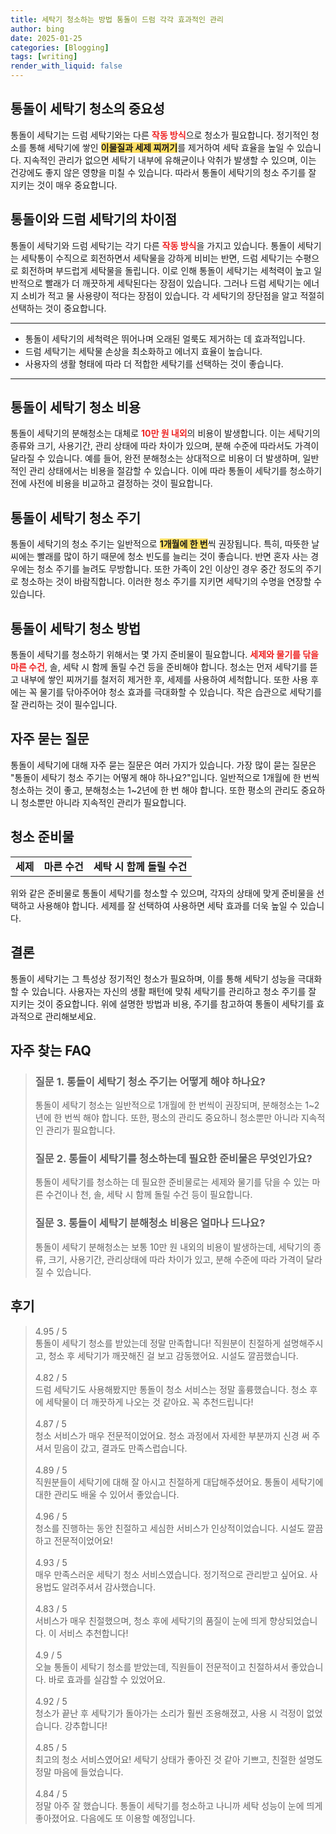```yaml
---
title: 세탁기 청소하는 방법 통돌이 드럼 각각 효과적인 관리
author: bing
date: 2025-01-25
categories: [Blogging]
tags: [writing]
render_with_liquid: false
---
```



<h2 id='통돌이 세탁기 청소의 중요성'>통돌이 세탁기 청소의 중요성</h2>

<p>통돌이 세탁기는 드럼 세탁기와는 다른 <b><span style="color: #ee2323;">작동 방식</span></b>으로 청소가 필요합니다. 정기적인 청소를 통해 세탁기에 쌓인 <b><span style="background-color: #ffe066;">이물질과 세제 찌꺼기</span></b>를 제거하여 세탁 효율을 높일 수 있습니다. 지속적인 관리가 없으면 세탁기 내부에 유해균이나 악취가 발생할 수 있으며, 이는 건강에도 좋지 않은 영향을 미칠 수 있습니다. 따라서 통돌이 세탁기의 청소 주기를 잘 지키는 것이 매우 중요합니다.</p>

<h2 id='통돌이와 드럼 세탁기의 차이점'>통돌이와 드럼 세탁기의 차이점</h2>

<p>통돌이 세탁기와 드럼 세탁기는 각기 다른 <b><span style="color: #ee2323;">작동 방식</span></b>을 가지고 있습니다. 통돌이 세탁기는 세탁통이 수직으로 회전하면서 세탁물을 강하게 비비는 반면, 드럼 세탁기는 수평으로 회전하며 부드럽게 세탁물을 돌립니다. 이로 인해 통돌이 세탁기는 세척력이 높고 일반적으로 빨래가 더 깨끗하게 세탁된다는 장점이 있습니다. 그러나 드럼 세탁기는 에너지 소비가 적고 물 사용량이 적다는 장점이 있습니다. 각 세탁기의 장단점을 알고 적절히 선택하는 것이 중요합니다.</p>

<hr />

<ul>
    <li>통돌이 세탁기의 세척력은 뛰어나며 오래된 얼룩도 제거하는 데 효과적입니다.</li>
    <li>드럼 세탁기는 세탁물 손상을 최소화하고 에너지 효율이 높습니다.</li>
    <li>사용자의 생활 형태에 따라 더 적합한 세탁기를 선택하는 것이 좋습니다.</li>
</ul>

<hr />

<h2 id='통돌이 세탁기 청소 비용'>통돌이 세탁기 청소 비용</h2>

<p>통돌이 세탁기의 분해청소는 대체로 <b><span style="color: #ee2323;">10만 원 내외</span></b>의 비용이 발생합니다. 이는 세탁기의 종류와 크기, 사용기간, 관리 상태에 따라 차이가 있으며, 분해 수준에 따라서도 가격이 달라질 수 있습니다. 예를 들어, 완전 분해청소는 상대적으로 비용이 더 발생하며, 일반적인 관리 상태에서는 비용을 절감할 수 있습니다. 이에 따라 통돌이 세탁기를 청소하기 전에 사전에 비용을 비교하고 결정하는 것이 필요합니다.</p>

<h2 id='통돌이 세탁기 청소 주기'>통돌이 세탁기 청소 주기</h2>

<p>통돌이 세탁기의 청소 주기는 일반적으로 <b><span style="background-color: #ffe066;">1개월에 한 번</span></b>씩 권장됩니다. 특히, 따뜻한 날씨에는 빨래를 많이 하기 때문에 청소 빈도를 늘리는 것이 좋습니다. 반면 혼자 사는 경우에는 청소 주기를 늘려도 무방합니다. 또한 가족이 2인 이상인 경우 중간 정도의 주기로 청소하는 것이 바람직합니다. 이러한 청소 주기를 지키면 세탁기의 수명을 연장할 수 있습니다.</p>

<h2 id='통돌이 세탁기 청소 방법'>통돌이 세탁기 청소 방법</h2>

<p>통돌이 세탁기를 청소하기 위해서는 몇 가지 준비물이 필요합니다. <b><span style="color: #ee2323;">세제와 물기를 닦을 마른 수건</span></b>, 솔, 세탁 시 함께 돌릴 수건 등을 준비해야 합니다. 청소는 먼저 세탁기를 뜯고 내부에 쌓인 찌꺼기를 철저히 제거한 후, 세제를 사용하여 세척합니다. 또한 사용 후에는 꼭 물기를 닦아주어야 청소 효과를 극대화할 수 있습니다. 작은 습관으로 세탁기를 잘 관리하는 것이 필수입니다.</p>

<h2 id='자주 묻는 질문'>자주 묻는 질문</h2>

<p>통돌이 세탁기에 대해 자주 묻는 질문은 여러 가지가 있습니다. 가장 많이 묻는 질문은 "통돌이 세탁기 청소 주기는 어떻게 해야 하나요?"입니다. 일반적으로 1개월에 한 번씩 청소하는 것이 좋고, 분해청소는 1~2년에 한 번 해야 합니다. 또한 평소의 관리도 중요하니 청소뿐만 아니라 지속적인 관리가 필요합니다.</p>

<h2 id='청소 준비물'>청소 준비물</h2>

<table>
    <tr>
        <td style="text-align: center; height: 17px;"><b>세제</b></td>
        <td style="text-align: center; height: 17px;"><b>마른 수건</b></td>
        <td style="text-align: center; height: 17px;"><b>세탁 시 함께 돌릴 수건</b></td>
    </tr>
</table>

<p>위와 같은 준비물로 통돌이 세탁기를 청소할 수 있으며, 각자의 상태에 맞게 준비물을 선택하고 사용해야 합니다. 세제를 잘 선택하여 사용하면 세탁 효과를 더욱 높일 수 있습니다.</p>

<h2 id='결론'>결론</h2>

<p>통돌이 세탁기는 그 특성상 정기적인 청소가 필요하며, 이를 통해 세탁기 성능을 극대화할 수 있습니다. 사용자는 자신의 생활 패턴에 맞춰 세탁기를 관리하고 청소 주기를 잘 지키는 것이 중요합니다. 위에 설명한 방법과 비용, 주기를 참고하여 통돌이 세탁기를 효과적으로 관리해보세요.</p>


<h2 id='자주_찾는_FAQ'>자주 찾는 FAQ</h2>
<div itemscope="" itemtype="https://schema.org/FAQPage"> 
<blockquote> 
<div itemscope="" itemprop="mainEntity" itemtype="https://schema.org/Question"> 
<h3 itemprop="name">질문 1. 통돌이 세탁기 청소 주기는 어떻게 해야 하나요?</h3> 
<div itemscope="" itemprop="acceptedAnswer" itemtype="https://schema.org/Answer"> 
<span itemprop="text"> 
<p>통돌이 세탁기 청소는 일반적으로 1개월에 한 번씩이 권장되며, 분해청소는 1~2년에 한 번씩 해야 합니다. 또한, 평소의 관리도 중요하니 청소뿐만 아니라 지속적인 관리가 필요합니다.</p> 
</span> 
</div> 
</div> 

<div itemscope="" itemprop="mainEntity" itemtype="https://schema.org/Question"> 
<h3 itemprop="name">질문 2. 통돌이 세탁기를 청소하는데 필요한 준비물은 무엇인가요?</h3> 
<div itemscope="" itemprop="acceptedAnswer" itemtype="https://schema.org/Answer"> 
<span itemprop="text"> 
<p>통돌이 세탁기를 청소하는 데 필요한 준비물로는 세제와 물기를 닦을 수 있는 마른 수건이나 천, 솔, 세탁 시 함께 돌릴 수건 등이 필요합니다.</p> 
</span> 
</div> 
</div> 

<div itemscope="" itemprop="mainEntity" itemtype="https://schema.org/Question"> 
<h3 itemprop="name">질문 3. 통돌이 세탁기 분해청소 비용은 얼마나 드나요?</h3> 
<div itemscope="" itemprop="acceptedAnswer" itemtype="https://schema.org/Answer"> 
<span itemprop="text"> 
<p>통돌이 세탁기 분해청소는 보통 10만 원 내외의 비용이 발생하는데, 세탁기의 종류, 크기, 사용기간, 관리상태에 따라 차이가 있고, 분해 수준에 따라 가격이 달라질 수 있습니다.</p> 
</span> 
</div> 
</div> 
</blockquote> 
</div>
<h2 id='후기'>후기</h2>
<div itemscope itemtype="https://schema.org/Product">
  <blockquote>
  <div itemprop="review" itemscope itemtype="https://schema.org/Review">
      <div itemprop="reviewRating" itemscope itemtype="https://schema.org/Rating"> <span itemprop="ratingValue">4.95</span> / <span itemprop="bestRating">5</span> </div>
      <span itemprop="reviewBody">통돌이 세탁기 청소를 받았는데 정말 만족합니다! 직원분이 친절하게 설명해주시고, 청소 후 세탁기가 깨끗해진 걸 보고 감동했어요. 시설도 깔끔했습니다.</span>
  </div>
  <br>
  <div itemprop="review" itemscope itemtype="https://schema.org/Review">
      <div itemprop="reviewRating" itemscope itemtype="https://schema.org/Rating"> <span itemprop="ratingValue">4.82</span> / <span itemprop="bestRating">5</span> </div>
      <span itemprop="reviewBody">드럼 세탁기도 사용해봤지만 통돌이 청소 서비스는 정말 훌륭했습니다. 청소 후에 세탁물이 더 깨끗하게 나오는 것 같아요. 꼭 추천드립니다!</span>
  </div>
  <br>
  <div itemprop="review" itemscope itemtype="https://schema.org/Review">
      <div itemprop="reviewRating" itemscope itemtype="https://schema.org/Rating"> <span itemprop="ratingValue">4.87</span> / <span itemprop="bestRating">5</span> </div>
      <span itemprop="reviewBody">청소 서비스가 매우 전문적이었어요. 청소 과정에서 자세한 부분까지 신경 써 주셔서 믿음이 갔고, 결과도 만족스럽습니다.</span>
  </div>
  <br>
  <div itemprop="review" itemscope itemtype="https://schema.org/Review">
      <div itemprop="reviewRating" itemscope itemtype="https://schema.org/Rating"> <span itemprop="ratingValue">4.89</span> / <span itemprop="bestRating">5</span> </div>
      <span itemprop="reviewBody">직원분들이 세탁기에 대해 잘 아시고 친절하게 대답해주셨어요. 통돌이 세탁기에 대한 관리도 배울 수 있어서 좋았습니다.</span>
  </div>
  <br>
  <div itemprop="review" itemscope itemtype="https://schema.org/Review">
      <div itemprop="reviewRating" itemscope itemtype="https://schema.org/Rating"> <span itemprop="ratingValue">4.96</span> / <span itemprop="bestRating">5</span> </div>
      <span itemprop="reviewBody">청소를 진행하는 동안 친절하고 세심한 서비스가 인상적이었습니다. 시설도 깔끔하고 전문적이었어요!</span>
  </div>
  <br>
  <div itemprop="review" itemscope itemtype="https://schema.org/Review">
      <div itemprop="reviewRating" itemscope itemtype="https://schema.org/Rating"> <span itemprop="ratingValue">4.93</span> / <span itemprop="bestRating">5</span> </div>
      <span itemprop="reviewBody">매우 만족스러운 세탁기 청소 서비스였습니다. 정기적으로 관리받고 싶어요. 사용법도 알려주셔서 감사했습니다.</span>
  </div>
  <br>
  <div itemprop="review" itemscope itemtype="https://schema.org/Review">
      <div itemprop="reviewRating" itemscope itemtype="https://schema.org/Rating"> <span itemprop="ratingValue">4.83</span> / <span itemprop="bestRating">5</span> </div>
      <span itemprop="reviewBody">서비스가 매우 친절했으며, 청소 후에 세탁기의 품질이 눈에 띄게 향상되었습니다. 이 서비스 추천합니다!</span>
  </div>
  <br>
  <div itemprop="review" itemscope itemtype="https://schema.org/Review">
      <div itemprop="reviewRating" itemscope itemtype="https://schema.org/Rating"> <span itemprop="ratingValue">4.9</span> / <span itemprop="bestRating">5</span> </div>
      <span itemprop="reviewBody">오늘 통돌이 세탁기 청소를 받았는데, 직원들이 전문적이고 친절하셔서 좋았습니다. 바로 효과를 실감할 수 있었어요.</span>
  </div>
  <br>
  <div itemprop="review" itemscope itemtype="https://schema.org/Review">
      <div itemprop="reviewRating" itemscope itemtype="https://schema.org/Rating"> <span itemprop="ratingValue">4.92</span> / <span itemprop="bestRating">5</span> </div>
      <span itemprop="reviewBody">청소가 끝난 후 세탁기가 돌아가는 소리가 훨씬 조용해졌고, 사용 시 걱정이 없었습니다. 강추합니다!</span>
  </div>
  <br>
  <div itemprop="review" itemscope itemtype="https://schema.org/Review">
      <div itemprop="reviewRating" itemscope itemtype="https://schema.org/Rating"> <span itemprop="ratingValue">4.85</span> / <span itemprop="bestRating">5</span> </div>
      <span itemprop="reviewBody">최고의 청소 서비스였어요! 세탁기 상태가 좋아진 것 같아 기쁘고, 친절한 설명도 정말 마음에 들었습니다.</span>
  </div>
  <br>
  <div itemprop="review" itemscope itemtype="https://schema.org/Review">
      <div itemprop="reviewRating" itemscope itemtype="https://schema.org/Rating"> <span itemprop="ratingValue">4.84</span> / <span itemprop="bestRating">5</span> </div>
      <span itemprop="reviewBody">정말 아주 잘 했습니다. 통돌이 세탁기를 청소하고 나니까 세탁 성능이 눈에 띄게 좋아졌어요. 다음에도 또 이용할 예정입니다.</span>
  </div>
  </blockquote>
</div>
